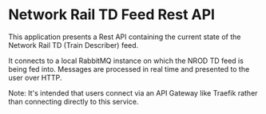# Network Rail TD Feed Rest API

This application presents a Rest API containing the current state of the Network Rail TD (Train Describer) feed.

It connects to a local RabbitMQ instance on which the NROD TD feed is being fed into. Messages are processed in real time and presented to the user over HTTP.

Note: It's intended that users connect via an API Gateway like Traefik rather than connecting directly to this service.
